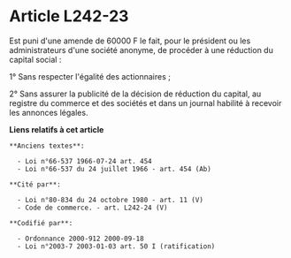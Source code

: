 # Article L242-23

Est puni d'une amende de 60000 F le fait, pour le président ou les administrateurs d'une société anonyme, de procéder à une
réduction du capital social :

1° Sans respecter l'égalité des actionnaires ;

2° Sans assurer la publicité de la décision de réduction du capital, au registre du commerce et des sociétés et dans un
journal habilité à recevoir les annonces légales.

**Liens relatifs à cet article**

	**Anciens textes**:

	  - Loi n°66-537 1966-07-24 art. 454
	  - Loi n°66-537 du 24 juillet 1966 - art. 454 (Ab)

	**Cité par**:

	  - Loi n°80-834 du 24 octobre 1980 - art. 11 (V)
	  - Code de commerce. - art. L242-24 (V)

	**Codifié par**:

	  - Ordonnance 2000-912 2000-09-18
	  - Loi n°2003-7 2003-01-03 art. 50 I (ratification)
